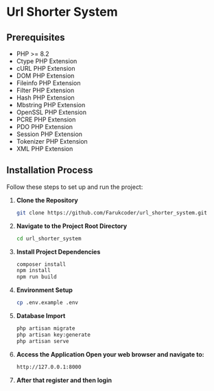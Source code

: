# Url Shorter System

## Prerequisites

-   PHP >= 8.2
-   Ctype PHP Extension
-   cURL PHP Extension
-   DOM PHP Extension
-   Fileinfo PHP Extension
-   Filter PHP Extension
-   Hash PHP Extension
-   Mbstring PHP Extension
-   OpenSSL PHP Extension
-   PCRE PHP Extension
-   PDO PHP Extension
-   Session PHP Extension
-   Tokenizer PHP Extension
-   XML PHP Extension

## Installation Process

Follow these steps to set up and run the project:

1. **Clone the Repository**

    ```bash
    git clone https://github.com/Farukcoder/url_shorter_system.git

    ```

2. **Navigate to the Project Root Directory**

    ```bash
    cd url_shorter_system

    ```

3. **Install Project Dependencies**

    ```bash
    composer install
    npm install
    npm run build
    ```

4. **Environment Setup**

    ```bash
    cp .env.example .env

    ```

5. **Database Import**

    ```bash
    php artisan migrate
    php artisan key:generate
    php artisan serve
    ```

6. **Access the Application Open your web browser and navigate to:**
    ```bash
    http://127.0.0.1:8000
    ```
7. **After that register and then login**
